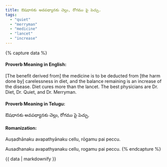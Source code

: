 ```yaml
---
title: ఔషధానకు అవపథ్యానకు చెల్లు, రోగము పై పెచ్చు.
tags:
  - "quiet"
  - "merryman"
  - "medicine"
  - "lancet"
  - "increase"
---
```


{% capture data %}
#### Proverb Meaning in English:
[The benefit derived from] the medicine is to be deducted from [the harm done by] carelessness in diet, and the balance remaining is an increase of the disease.
Diet cures more than the lancet.
The best physicians are Dr. Diet, Dr. Quiet, and Dr. Merryman.

#### Proverb Meaning in Telugu:
ఔషధానకు అవపథ్యానకు చెల్లు, రోగము పై పెచ్చు.

#### Romanization:
Auṣadhānaku avapathyānaku cellu, rōgamu pai peccu.

Ausadhanaku avapathyanaku cellu, rogamu pai peccu.
{% endcapture %}

{{ data | markdownify }}

